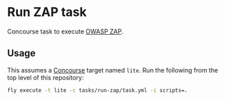 # Run ZAP task

Concourse task to execute [OWASP ZAP](https://www.owasp.org/index.php/OWASP_Zed_Attack_Proxy_Project).

## Usage

This assumes a [Concourse](http://concourse.ci/) target named `lite`.  Run the following from the top level of this repository:

```bash
fly execute -t lite -c tasks/run-zap/task.yml -i scripts=.
```

